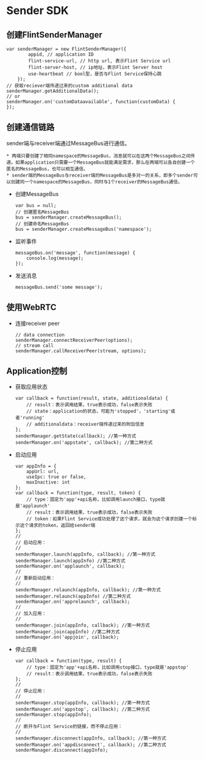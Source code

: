 # Sender SDK

## 创建FlintSenderManager

```
var senderManager = new FlintSenderManager({
        appid, // application ID
        flint-service-url, // http url, 表示Flint Service url
        flint-server-host, // ip地址，表示Flint Server host
        use-heartbeat // bool型，是否与Flint Service保持心跳
    });
// 获取reciever端传递过来的custom additional data
senderManager.getAdditionalData();
// or
senderManager.on('customDataavailable', function(customData) {
});
```

## 创建通信链路

sender端与receiver端通过MessageBus进行通信。

    * 两端只要创建了相同namespace的MessageBus，消息就可以在这两个MessageBus之间传递。如果application只需要一个MessageBus就能满足需求，那么在两端可以各自创建一个匿名的MessageBus，也可以相互通信。
    * sender端的MessageBus与receiver端的MessageBus是多对一的关系，即多个sender可以创建同一个namespace的MessageBus，同时与1个receiver的MessageBus通信。

* 创建MessageBus

    ```
    var bus = null;
    // 创建匿名MessageBus
    bus = senderManager.createMessageBus();
    // 创建命名MessageBus
    bus = senderManager.createMessageBus('namespace');    
    ```
* 监听事件

    ```
    messageBus.on('message', function(message) {
        console.log(message);
    });
    ```
* 发送消息

    ```
    messageBus.send('some message');
    ```

## 使用WebRTC
* 连接receiver peer

    ```
    // data connection
    senderManager.connectReceiverPeer(options);
    // stream call
    senderManager.callReceiverPeer(stream, options);
    ```

## Application控制
* 获取应用状态

    ```
    var callback = function(result, state, additionaldata) {
        // result：表示调用结果，true表示成功，false表示失败
        // state：application的状态，可能为'stopped'，'starting'或者'running'
        // additionaldata：receiver端传递过来的附加信息
    };
    senderManager.getState(callback); //第一种方式
    senderManager.on('appstate', callback); //第二种方式
    ```
* 启动应用

    ```
    var appInfo = {
        appUrl: url,
        useIpc: true or false,
        maxInactive: int
    };
    var callback = function(type, result, token) {
        // type：固定为'app'+api名称，比如调用launch接口，type就是'applaunch'
        // result：表示调用结果，true表示成功，false表示失败
        // token：如果Flint Service成功处理了这个请求，就会为这个请求创建一个标示这个请求的token，返回给sender端
    };
    //
    // 启动应用：
    //
    senderManager.launch(appInfo, callback); //第一种方式
    senderManager.launch(appInfo) //第二种方式
    senderManager.on('applaunch', callback);
    //
    // 重新启动应用：
    //
    senderManager.relaunch(appInfo, callback); //第一种方式
    senderManager.relaunch(appInfo) //第二种方式
    senderManager.on('apprelaunch', callback);
    //
    // 加入应用：
    //
    senderManager.join(appInfo, callback); //第一种方式
    senderManager.join(appInfo) //第二种方式
    senderManager.on('appjoin', callback);
    ```

* 停止应用

    ```
    var callback = function(type, result) {
        // type：固定为'app'+api名称，比如调用stop接口，type就是'appstop'
        // result：表示调用结果，true表示成功，false表示失败
    };
    //
    // 停止应用：
    //
    senderManager.stop(appInfo, callback); //第一种方式
    senderManager.on('appstop', callback); //第二种方式
    senderManager.stop(appInfo);
    //
    // 断开与Flint Service的链接，而不停止应用：
    //
    senderManager.disconnect(appInfo, callback); //第一种方式
    senderManager.on('appdisconnect', callback); //第二种方式
    senderManager.disconnect(appInfo);
    ```